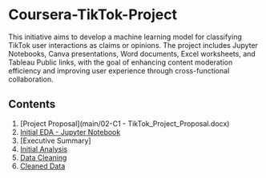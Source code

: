# Coursera-TikTok-Project
This initiative aims to develop a machine learning model for classifying TikTok user interactions as claims or opinions. The project includes Jupyter Notebooks, Canva presentations, Word documents, Excel worksheets, and Tableau Public links, with the goal of enhancing content moderation efficiency and improving user experience through cross-functional collaboration.

## Contents
1. [Project Proposal](main/02-C1 - TikTok_Project_Proposal.docx)
2. [Initial EDA - Jupyter Notebook]()
3. [Executive Summary]
4. [Initial Analysis](notebooks/01_Initial_Analysis.ipynb)
5. [Data Cleaning](notebooks/02_Data_Cleaning.ipynb)
6. [Cleaned Data](data/cleaned_data.csv)
